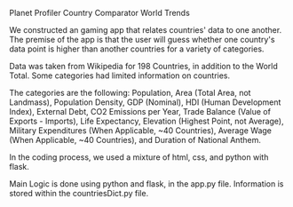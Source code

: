 Planet Profiler
Country Comparator
World Trends

We constructed an gaming app that relates countries' data to one another. The premise of the app is that the user will guess whether one country's data point is higher than another countries for a variety of categories. 

Data was taken from Wikipedia for 198 Countries, in addition to the World Total. Some categories had limited information on countries.

The categories are the following: Population, Area (Total Area, not Landmass), Population Density, GDP (Nominal), HDI (Human Development Index), External Debt, CO2 Emissions per Year, Trade Balance (Value of Exports - Imports), Life Expectancy, Elevation (Highest Point, not Average), Military Expenditures (When Applicable, ~40 Countries), Average Wage (When Applicable, ~40 Countries), and Duration of National Anthem.



In the coding process, we used a mixture of html, css, and python with flask. 

Main Logic is done using python and flask, in the app.py file.
Information is stored within the countriesDict.py file.
